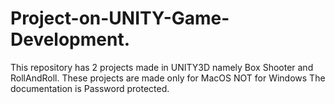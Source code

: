 # Project-on-UNITY-Game-Development.
This repository has 2 projects made in UNITY3D namely Box Shooter and RollAndRoll. These projects are made only for MacOS NOT for Windows
The documentation is Password protected.
